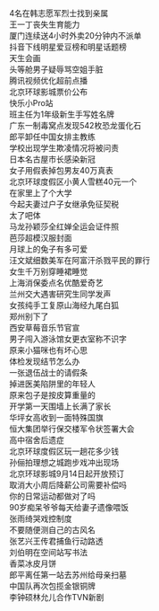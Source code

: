 4名在韩志愿军烈士找到亲属  
王一丁丧失生育能力  
厦门连续送4小时外卖20分钟内不派单  
抖音下线明星爱豆榜和明星话题榜  
天生会画  
头等舱男子疑辱骂空姐手脏  
腾讯视频优化超前点播  
北京环球影城票价公布  
快乐小Pro站  
班主任为1年级新生手写姓名牌  
广东一制毒窝点发现542枚恐龙蛋化石  
郎平卸任中国女排主教练  
学校出现学生欺凌情况将被问责  
日本名古屋市长感染新冠  
女子用假表掉包男友40万真表  
北京环球度假区小黄人雪糕40元一个  
在家里上了个大学  
今起夫妻过户子女继承免征契税  
太了吧体  
马龙孙颖莎全红婵全运会证件照  
芭莎超模汉服封面  
月球上的兔子有多可爱  
汪文斌细数美军在阿富汗杀戮平民的罪行  
女生千万别穿睡裙睡觉  
上海消保委点名优酷爱奇艺  
兰州交大遇害研究生同学发声  
女孩纯手工复原山海经九尾白狐  
郑州别下了  
西安草莓音乐节官宣  
男子闯入游泳馆女更衣室称不识字  
原来小猫咪也有坏心思  
体检发现结节怎么办  
一张退伍战士的请假条  
掉进医美陷阱里的年轻人  
原来包子是按皮算重量的  
开学第一天围墙上长满了家长  
华坪女高收到一面特殊国旗  
恒大集团举行保交楼军令状签署大会  
高中宿舍后遗症  
北京环球度假区玩一趟花多少钱  
孙俪拍理想之城跑步戏冲出现场  
北京环球影城9月14日起开放预订  
取消大小周后降薪公司需要补偿吗  
你的日常运动都做对了吗  
90岁痴呆爷爷每天给妻子遗像喂饭  
张雨绮哭戏控制度  
不要随便测自己的古风名  
张艺兴王传君捕鱼行动路透  
刘伯明在空间站写书法  
香菜冰皮月饼  
郎平离任第一站去苏州给母亲扫墓  
中国队再次包揽金银铜牌  
李钟硕林允儿合作TVN新剧  
